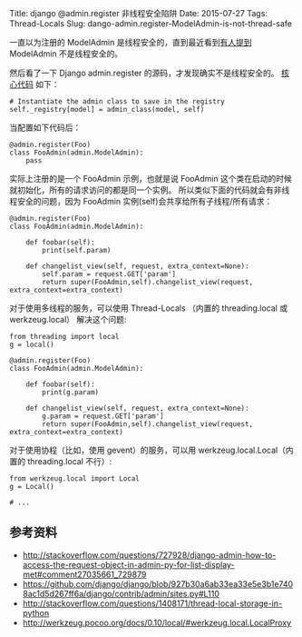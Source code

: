 Title: django @admin.register 非线程安全陷阱
Date: 2015-07-27
Tags: Thread-Locals
Slug: dango-admin.register-ModelAdmin-is-not-thread-safe

一直以为注册的 ModelAdmin 是线程安全的，直到最近看到[有人提到](http://stackoverflow.com/questions/727928/django-admin-how-to-access-the-request-object-in-admin-py-for-list-display-met#comment27035661_729879) ModelAdmin 不是线程安全的。


然后看了一下 Django admin.register 的源码，才发现确实不是线程安全的。 [核心代码](https://github.com/django/django/blob/927b30a6ab33ea33e5e3b1e7408ac1d5d267ff6a/django/contrib/admin/sites.py#L110) 如下：

    # Instantiate the admin class to save in the registry
    self._registry[model] = admin_class(model, self)

当配置如下代码后：

    @admin.register(Foo)
    class FooAdmin(admin.ModelAdmin):
        pass
实际上注册的是一个 FooAdmin 示例，也就是说 FooAdmin 这个类在启动的时候就初始化，所有的请求访问的都是同一个实例。
所以类似下面的代码就会有非线程安全的问题，因为 FooAdmin 实例(self)会共享给所有子线程/所有请求：

    @admin.register(Foo)
    class FooAdmin(admin.ModelAdmin):
    
        def foobar(self):
            print(self.param)
        
        def changelist_view(self, request, extra_context=None):
            self.param = request.GET['param']
            return super(FooAdmin,self).changelist_view(request, extra_context=extra_context)

对于使用多线程的服务，可以使用 Thread-Locals （内置的 threading.local 或 werkzeug.local） 解决这个问题:

    from threading import local
    g = local()
    
    @admin.register(Foo)
    class FooAdmin(admin.ModelAdmin):
    
        def foobar(self):
            print(g.param)
        
        def changelist_view(self, request, extra_context=None):
            g.param = request.GET['param']
            return super(FooAdmin,self).changelist_view(request, extra_context=extra_context)

对于使用协程（比如，使用 gevent）的服务，可以用 werkzeug.local.Local（内置的 threading.local 不行）:

    from werkzeug.local import Local
    g = Local()
    
    # ...



## 参考资料

* <http://stackoverflow.com/questions/727928/django-admin-how-to-access-the-request-object-in-admin-py-for-list-display-met#comment27035661_729879>
* <https://github.com/django/django/blob/927b30a6ab33ea33e5e3b1e7408ac1d5d267ff6a/django/contrib/admin/sites.py#L110>
* <http://stackoverflow.com/questions/1408171/thread-local-storage-in-python>
* <http://werkzeug.pocoo.org/docs/0.10/local/#werkzeug.local.LocalProxy>